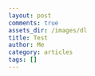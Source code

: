 ```yaml
---
layout: post
comments: true
assets_dir: /images/dl
title: Test
author: Me
category: articles
tags: []
---
```



